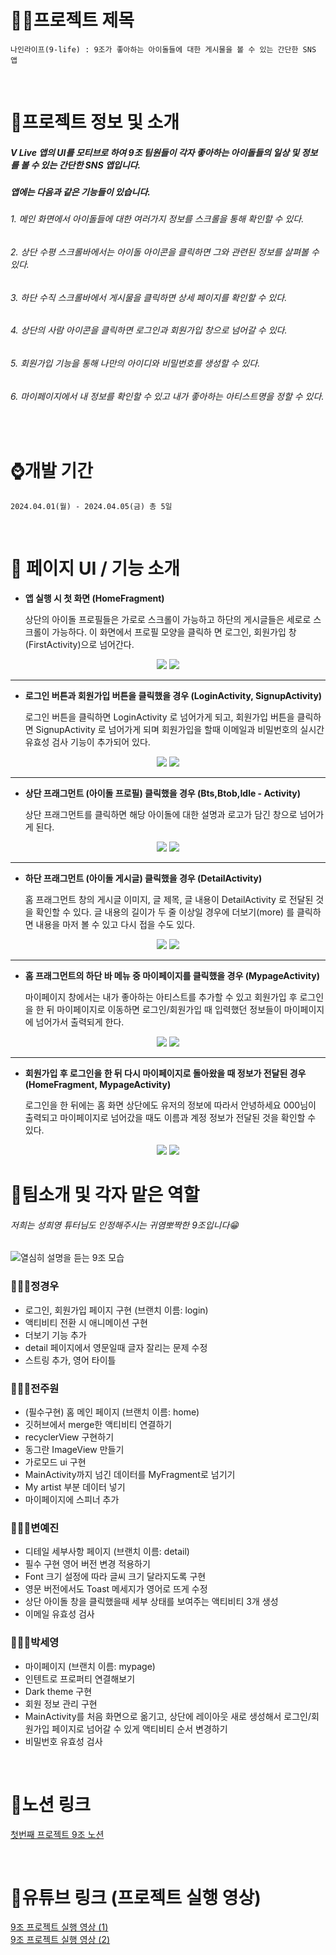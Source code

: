 # 👨‍💻프로젝트 제목
    나인라이프(9-life) : 9조가 좋아하는 아이돌들에 대한 게시물을 볼 수 있는 간단한 SNS 앱 

<br>
    
# 🤔프로젝트 정보 및 소개
##### V Live 앱의 UI를 모티브로 하여 9조 팀원들이 각자 좋아하는 아이돌들의 일상 및 정보를 볼 수 있는 간단한 SNS 앱입니다.  
##### 앱에는 다음과 같은 기능들이 있습니다.
###### 1. 메인 화면에서 아이돌들에 대한 여러가지 정보를 스크롤을 통해 확인할 수 있다.
###### 2. 상단 수평 스크롤바에서는 아이돌 아이콘을 클릭하면 그와 관련된 정보를 살펴볼 수 있다.
###### 3. 하단 수직 스크롤바에서 게시물을 클릭하면 상세 페이지를 확인할 수 있다.
###### 4. 상단의 사람 아이콘을 클릭하면 로그인과 회원가입 창으로 넘어갈 수 있다.
###### 5. 회원가입 기능을 통해 나만의 아이디와 비밀번호를 생성할 수 있다.
###### 6. 마이페이지에서 내 정보를 확인할 수 있고 내가 좋아하는 아티스트명을 정할 수 있다.  

<br>

# ⌚개발 기간
    2024.04.01(월) - 2024.04.05(금) 총 5일

<br>

# 📄 페이지 UI / 기능 소개

- **앱 실행 시 첫 화면 (HomeFragment)**

    상단의 아이돌 프로필들은 가로로 스크롤이 가능하고 하단의 게시글들은 세로로 스크롤이 가능하다. 이 화면에서 프로필 모양을 클릭하       면 로그인, 회원가입 창(FirstActivity)으로 넘어간다.

<p align="center">
    <img src="https://github.com/wndnjs00/week3_sns_project/assets/128487386/cbda25d6-2e77-4422-9253-1ca614550594">
    <img src="https://github.com/wndnjs00/week3_sns_project/assets/128487386/7d78fc05-9abe-4090-91f5-11a64865476f">
</p>

---

- **로그인 버튼과 회원가입 버튼을 클릭했을 경우 (LoginActivity, SignupActivity)**

  로그인 버튼을 클릭하면 LoginActivity 로 넘어가게 되고, 회원가입 버튼을 클릭하면 SignupActivity 로 넘어가게 되며 회원가입을 할때 이메일과 비밀번호의 실시간 유효성 검사 기능이 추가되어 있다.
<p align="center">
    <img src="https://github.com/wndnjs00/week3_sns_project/assets/128487386/7a13b809-1dc2-4700-8a74-8a9678d0c5cd">
    <img src="https://github.com/wndnjs00/week3_sns_project/assets/128487386/91682dc8-fdc9-433c-a12d-4a3c4cf3411d">
</p>


---

- **상단 프래그먼트 (아이돌 프로필) 클릭했을 경우 (Bts,Btob,Idle - Activity)**

  상단 프래그먼트를 클릭하면 해당 아이돌에 대한 설명과 로고가 담긴 창으로 넘어가게 된다.
<p align="center">
    <img src="https://github.com/wndnjs00/week3_sns_project/assets/128487386/1428ad21-263f-4363-965c-3ee9885aa8cf">
    <img src="https://github.com/wndnjs00/week3_sns_project/assets/128487386/bb1b323c-650f-40ac-8e62-cb74750e34e3">
</p>

---

- **하단 프래그먼트 (아이돌 게시글) 클릭했을 경우 (DetailActivity)**

  홈 프래그먼트 창의 게시글 이미지, 글 제목, 글 내용이 DetailActivity 로 전달된 것을 확인할 수 있다. 글 내용의 길이가 두 줄 이상일 경우에 더보기(more) 를 클릭하면 내용을 마저 볼 수 있고 다시 접을 수도 있다. 

<p align="center">
    <img src="https://github.com/wndnjs00/week3_sns_project/assets/128487386/957cfb66-7ba4-45a9-9e9f-2275f24fd174">
    <img src="https://github.com/wndnjs00/week3_sns_project/assets/128487386/3b97f0dd-0aa4-406f-a906-40847e16272a">
</p>


---

- **홈 프래그먼트의 하단 바 메뉴 중 마이페이지를 클릭했을 경우 (MypageActivity)**

  마이페이지 창에서는 내가 좋아하는 아티스트를 추가할 수 있고 회원가입 후 로그인을 한 뒤 마이페이지로 이동하면 로그인/회원가입 때 입력했던 정보들이 마이페이지에 넘어가서 출력되게 한다.

<p align="center">
    <img src="https://github.com/wndnjs00/week3_sns_project/assets/128487386/42a25324-07f3-4bae-bddb-12798b503e4c">
    <img src="https://github.com/wndnjs00/week3_sns_project/assets/128487386/57991bcc-caa0-4dc3-a6d8-a86b793d16c1">
</p>

  ---

 - **회원가입 후 로그인을 한 뒤 다시 마이페이지로 돌아왔을 때 정보가 전달된 경우 (HomeFragment, MypageActivity)**

   로그인을 한 뒤에는 홈 화면 상단에도 유저의 정보에 따라서 안녕하세요 000님이 출력되고 마이페이지로 넘어갔을 때도 이름과 계정 정보가 전달된 것을 확인할 수 있다.

<p align="center">
    <img src="https://github.com/wndnjs00/week3_sns_project/assets/128487386/a47d1cc1-7894-4e42-8631-3589baae4668">
    <img src="https://github.com/wndnjs00/week3_sns_project/assets/128487386/eec01cb5-e864-4b58-8b35-f436262924fa">

<br>


# 🤝팀소개 및 각자 맡은 역할
###### 저희는 성희영 튜터님도 인정해주시는 귀염뽀짝한 9조입니다😁
![열심히 설명을 듣는 9조 모습](https://github.com/wndnjs00/week3_sns_project/blob/dev/bootcamp_9.png)

### 👨🏻‍💻정경우
- 로그인, 회원가입 페이지 구현 (브랜치 이름: login)
- 액티비티 전환 시 애니메이션 구현
- 더보기 기능 추가
- detail 페이지에서 영문일때 글자 잘리는 문제 수정
- 스트링 추가, 영어 타이틀
### 👩🏻‍💻전주원
- (필수구현) 홈 메인 페이지 (브랜치 이름: home)
- 깃허브에서 merge한 액티비티 연결하기
- recyclerView 구현하기
- 동그란 ImageView 만들기
- 가로모드 ui 구현
- MainActivity까지 넘긴 데이터를 MyFragment로 넘기기
- My artist 부분 데이터 넣기
- 마이페이지에 스피너 추가
### 👨🏻‍💻변예진
- 디테일 세부사항 페이지 (브랜치 이름: detail)
- 필수 구현 영어 버전 변경 적용하기
- Font 크기 설정에 따라 글씨 크기 달라지도록 구현
- 영문 버전에서도 Toast 메세지가 영어로 뜨게 수정
- 상단 아이돌 창을 클릭했을때 세부 상태를 보여주는 액티비티 3개 생성
- 이메일 유효성 검사
### 👩🏻‍💻박세영
- 마이페이지 (브랜치 이름: mypage)
- 인텐트로 프로퍼티 연결해보기
- Dark theme 구현
- 회원 정보 관리 구현
- MainActivity를 처음 화면으로 옮기고, 상단에 레이아웃 새로 생성해서 로그인/회원가입 페이지로 넘어갈 수 있게 액티비티 순서 변경하기
- 비밀번호 유효성 검사

<br>

# 🔗노션 링크
[첫번째 프로젝트 9조 노션](https://www.notion.so/teamsparta/9-a1fc0aee0cbd4249b95b294b0eccdcf3)

<br>

# 🔗유튜브 링크 (프로젝트 실행 영상)
[9조 프로젝트 실행 영상 (1)](https://www.youtube.com/watch?v=cOJgKMQnH_c)
<br>
[9조 프로젝트 실행 영상 (2)](https://www.youtube.com/watch?v=LKiKZyAVXqI)

